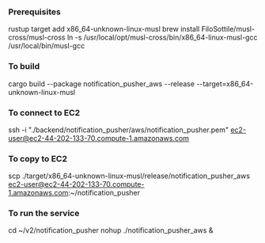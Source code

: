 ### Prerequisites
rustup target add x86_64-unknown-linux-musl
brew install FiloSottile/musl-cross/musl-cross
ln -s /usr/local/opt/musl-cross/bin/x86_64-linux-musl-gcc /usr/local/bin/musl-gcc

### To build
cargo build --package notification_pusher_aws --release --target=x86_64-unknown-linux-musl

### To connect to EC2
ssh -i "./backend/notification_pusher/aws/notification_pusher.pem" ec2-user@ec2-44-202-133-70.compute-1.amazonaws.com

### To copy to EC2
scp ./target/x86_64-unknown-linux-musl/release/notification_pusher_aws ec2-user@ec2-44-202-133-70.compute-1.amazonaws.com:~/notification_pusher

### To run the service
cd ~/v2/notification_pusher
nohup ./notification_pusher_aws &